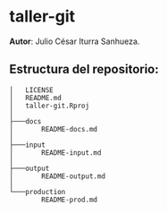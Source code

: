 # taller-git

**Autor**: Julio César Iturra Sanhueza.

## Estructura del repositorio:
```
│   LICENSE
│   README.md
│   taller-git.Rproj
│
├───docs
│       README-docs.md
│
├───input
│       README-input.md
│
├───output
│       README-output.md
│
└───production
        README-prod.md

```
